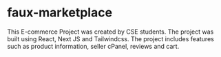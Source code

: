 # faux-marketplace
This E-commerce Project was created by CSE students. The project was built using React, Next JS and Tailwindcss. The project includes features such as product information, seller cPanel, reviews and cart.
